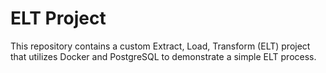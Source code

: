 # ELT Project
This repository contains a custom Extract, Load, Transform (ELT) project that utilizes Docker and PostgreSQL to demonstrate a simple ELT process.
